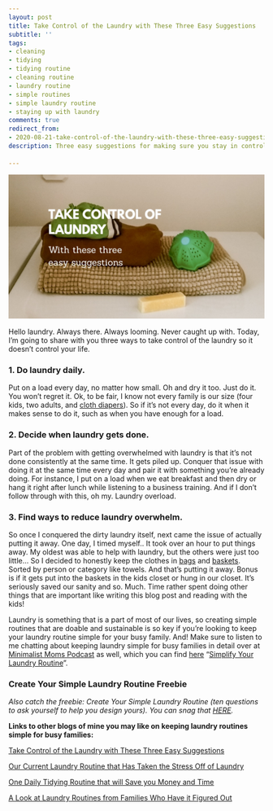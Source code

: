 ```yaml
---
layout: post
title: Take Control of the Laundry with These Three Easy Suggestions
subtitle: ''
tags:
- cleaning
- tidying
- tidying routine
- cleaning routine
- laundry routine
- simple routines
- simple laundry routine
- staying up with laundry
comments: true
redirect_from:
- 2020-08-21-take-control-of-the-laundry-with-these-three-easy-suggestions
description: Three easy suggestions for making sure you stay in control of the laundry.

---
```

![A bunch of laundry on the washer.](/uploads/20200625_113448_0000-1.jpg "washer")

Hello laundry. Always there. Always looming. Never caught up with. Today, I’m going to share with you three ways to take control of the laundry so it doesn’t control your life.

### 1. Do laundry daily.

Put on a load every day, no matter how small. Oh and dry it too. Just do it. You won’t regret it. Ok, to be fair, I know not every family is our size (four kids, two adults, and [cloth diapers](https://amzn.to/3gcNtEN)). So if it’s not every day, do it when it makes sense to do it, such as when you have enough for a load.

### 2. Decide when laundry gets done.

Part of the problem with getting overwhelmed with laundry is that it’s not done consistently at the same time. It gets piled up. Conquer that issue with doing it at the same time every day and pair it with something you’re already doing. For instance, I put on a load when we eat breakfast and then dry or hang it right after lunch while listening to a business training. And if I don’t follow through with this, oh my. Laundry overload.

### 3. Find ways to reduce laundry overwhelm.

So once I conquered the dirty laundry itself, next came the issue of actually putting it away. One day, I timed myself.. It took over an hour to put things away. My oldest was able to help with laundry, but the others were just too little… So I decided to honestly keep the clothes in [bags](https://amzn.to/2CA1tKk) and [baskets](https://amzn.to/3fRyf86). Sorted by person or category like towels. And that’s putting it away. Bonus is if it gets put into the baskets in the kids closet or hung in our closet. It’s seriously saved our sanity and so. Much. Time rather spent doing other things that are important like writing this blog post and reading with the kids!

Laundry is something that is a part of most of our lives, so creating simple routines that are doable and sustainable is so key if you’re looking to keep your laundry routine simple for your busy family. And! Make sure to listen to me chatting about keeping laundry simple for busy families in detail over at [Minimalist Moms Podcast](https://podcasts.apple.com/ca/podcast/ep155-simplify-your-laundry-routine-with-kelly-briggs/id1159498258?i=1000505748717) as well, which you can find [here](https://www.minimalistmomspodcast.com/ep155-simplify-your-laundry-routine-with-kelly-briggs/) “[Simplify Your Laundry Routine](https://podcasts.apple.com/ca/podcast/ep155-simplify-your-laundry-routine-with-kelly-briggs/id1159498258?i=1000505748717)”.

### Create Your Simple Laundry Routine Freebie

_Also catch the freebie: Create Your Simple Laundry Routine (ten questions to ask yourself to help you design yours). You can snag that_ [_HERE_](https://mailchi.mp/a5efd04962e4/simplelaundry)_._

**Links to other blogs of mine you may like on keeping laundry routines simple for busy families:**

[Take Control of the Laundry with These Three Easy Suggestions](https://www.simplehomemom.com/take-control-of-the-laundry-with-these-three-easy-suggestions/)

[Our Current Laundry Routine that Has Taken the Stress Off of Laundry](https://www.simplehomemom.com/our-current-laundry-routine-that-has-taken-the-stress-off-of-laundry/)

[One Daily Tidying Routine that will Save you Money and Time](https://www.simplehomemom.com/one-daily-tidying-routine-that-will-save-you-money-and-time/)

[A Look at Laundry Routines from Families Who Have it Figured Out](https://www.simplehomemom.com/a-look-at-laundry-routines-from-families-who-have-it-figured-out/)